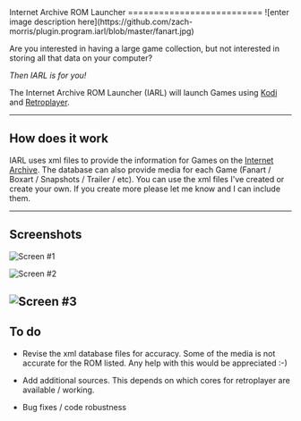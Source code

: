 <meta name="robots" content="noindex">
Internet Archive ROM Launcher
==========================
![enter image description here](https://github.com/zach-morris/plugin.program.iarl/blob/master/fanart.jpg)

Are you interested in having a large game collection, but not interested in storing all that data on your computer?

_Then IARL is for you!_

The Internet Archive ROM Launcher (IARL) will launch Games using [Kodi](http://kodi.tv) and [Retroplayer](https://github.com/garbear/xbmc).

----------


How does it work
-------------

IARL uses xml files to provide the information for Games on the [Internet Archive](https://archive.org).  The database can also provide media for each Game (Fanart / Boxart / Snapshots / Trailer / etc).   You can use the xml files I've created or create your own.  If you create more please let me know and I can include them.

----------


Screenshots
-------------------
![Screen #1](https://raw.githubusercontent.com/zach-morris/plugin.program.iarl/master/support/media/screen1.jpg)

![Screen #2](https://raw.githubusercontent.com/zach-morris/plugin.program.iarl/master/support/media/screen2.jpg)

![Screen #3](https://raw.githubusercontent.com/zach-morris/plugin.program.iarl/master/support/media/screen3.jpg)
----------


To do
-------------------

 - Revise the xml database files for accuracy.  Some of the media is not accurate for the ROM listed.  Any help with this would be appreciated :-)
   
 - Add additional sources.  This depends on which cores for retroplayer are available / working.
   
 - Bug fixes / code robustness
